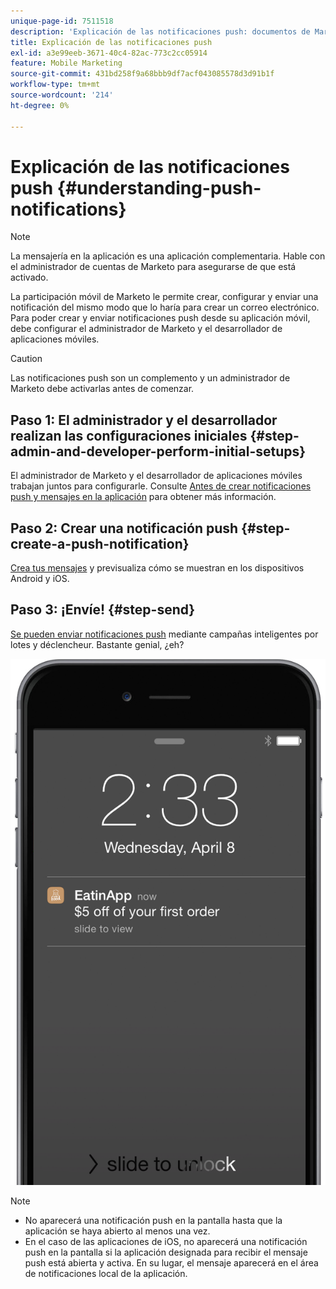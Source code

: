 ```yaml
---
unique-page-id: 7511518
description: 'Explicación de las notificaciones push: documentos de Marketo, documentación del producto'
title: Explicación de las notificaciones push
exl-id: a3e99eeb-3671-40c4-82ac-773c2cc05914
feature: Mobile Marketing
source-git-commit: 431bd258f9a68bbb9df7acf043085578d3d91b1f
workflow-type: tm+mt
source-wordcount: '214'
ht-degree: 0%

---
```


# Explicación de las notificaciones push {#understanding-push-notifications}

>[!NOTE]
>
>La mensajería en la aplicación es una aplicación complementaria. Hable con el administrador de cuentas de Marketo para asegurarse de que está activado.

La participación móvil de Marketo le permite crear, configurar y enviar una notificación del mismo modo que lo haría para crear un correo electrónico.  Para poder crear y enviar notificaciones push desde su aplicación móvil, debe configurar el administrador de Marketo y el desarrollador de aplicaciones móviles.

>[!CAUTION]
>
>Las notificaciones push son un complemento y un administrador de Marketo debe activarlas antes de comenzar.

## Paso 1: El administrador y el desarrollador realizan las configuraciones iniciales {#step-admin-and-developer-perform-initial-setups}

El administrador de Marketo y el desarrollador de aplicaciones móviles trabajan juntos para configurarle. Consulte [Antes de crear notificaciones push y mensajes en la aplicación](/help/marketo/product-docs/mobile-marketing/admin/before-you-create-push-notifications-and-in-app-messages.md) para obtener más información.

## Paso 2: Crear una notificación push {#step-create-a-push-notification}

[Crea tus mensajes](/help/marketo/product-docs/mobile-marketing/push-notifications/create-a-push-notification.md) y previsualiza cómo se muestran en los dispositivos Android y iOS.

## Paso 3: ¡Envíe! {#step-send}

[Se pueden enviar notificaciones push](/help/marketo/product-docs/mobile-marketing/push-notifications/send-a-mobile-push-notification.md) mediante campañas inteligentes por lotes y déclencheur. Bastante genial, ¿eh?

![](assets/image2015-4-27-8-3a41-3a43.png)

>[!NOTE]
>
>* No aparecerá una notificación push en la pantalla hasta que la aplicación se haya abierto al menos una vez.
>* En el caso de las aplicaciones de iOS, no aparecerá una notificación push en la pantalla si la aplicación designada para recibir el mensaje push está abierta y activa. En su lugar, el mensaje aparecerá en el área de notificaciones local de la aplicación.
